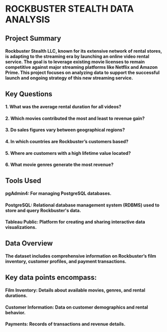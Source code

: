 # ROCKBUSTER STEALTH DATA ANALYSIS
## Project Summary

#### Rockbuster Stealth LLC, known for its extensive network of rental stores, is adapting to the streaming era by launching an online video rental service. The goal is to leverage existing movie licenses to remain competitive against major streaming platforms like Netflix and Amazon Prime. This project focuses on analyzing data to support the successful launch and ongoing strategy of this new streaming service.

## Key Questions

#### 1. What was the average rental duration for all videos?
#### 2. Which movies contributed the most and least to revenue gain?
#### 3. Do sales figures vary between geographical regions?
#### 4. In which countries are Rockbuster’s customers based?
#### 5. Where are customers with a high lifetime value located?
#### 6. What movie genres generate the most revenue?

## Tools Used

#### pgAdmin4: For managing PostgreSQL databases.
#### PostgreSQL: Relational database management system (RDBMS) used to store and query Rockbuster's data.
#### Tableau Public: Platform for creating and sharing interactive data visualizations.

## Data Overview

#### The dataset includes comprehensive information on Rockbuster’s film inventory, customer profiles, and payment transactions.

## Key data points encompass:

#### Film Inventory: Details about available movies, genres, and rental durations.
#### Customer Information: Data on customer demographics and rental behavior.
#### Payments: Records of transactions and revenue details.

